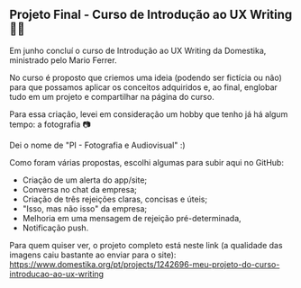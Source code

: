 <h2>Projeto Final - Curso de Introdução ao UX Writing 📓📝</h2>

Em junho concluí o curso de Introdução ao UX Writing da Domestika, ministrado pelo Mario Ferrer. 

No curso é proposto que criemos uma ideia (podendo ser fictícia ou não) para que possamos aplicar os conceitos adquiridos e, ao final, englobar tudo em um projeto e compartilhar na página do curso.

Para essa criação, levei em consideração um hobby que tenho já há algum tempo: a fotografia 📷

Dei o nome de "PI - Fotografia e Audiovisual" :)

Como foram várias propostas, escolhi algumas para subir aqui no GitHub:

- Criação de um alerta do app/site;
- Conversa no chat da empresa;
- Criação de três rejeições claras, concisas e úteis;
- "Isso, mas não isso" da empresa;
- Melhoria em uma mensagem de rejeição pré-determinada,
- Notificação push.

Para quem quiser ver, o projeto completo está neste link (a qualidade das imagens caiu bastante ao enviar para o site): https://www.domestika.org/pt/projects/1242696-meu-projeto-do-curso-introducao-ao-ux-writing
